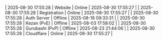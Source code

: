 | 2025-08-30 17:55:28 | Website | Online | 2025-08-30 17:55:27 |
| 2025-08-30 17:55:28 | Registration | Online | 2025-08-30 17:55:27 |
| 2025-08-30 17:55:28 | Auth Server | Offline | 2025-08-18 09:33:31 |
| 2025-08-30 17:55:28 | Kezan (PvE) | Offline | 2025-08-03 17:58:02 |
| 2025-08-30 17:55:28 | Gurubashi (PvP) | Offline | 2025-08-23 21:44:06 |
| 2025-08-30 17:55:28 | Cloudflare | Online | 2025-08-30 17:55:27 |
